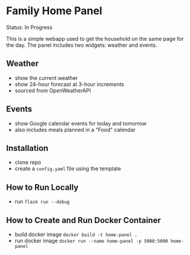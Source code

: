 # Family Home Panel

Status: In Progress

This is a simple webapp used to get the household on the same page for the day. The panel includes two widgets: weather and events. 

## Weather
- show the current weather
- show 24-hour forecast at 3-hour increments
- sourced from OpenWeatherAPI

## Events
- show Google calendar events for today and tomorrow
- also includes meals planned in a "Food" calendar


## Installation
- clone repo
- create a `config.yaml` file using the template

## How to Run Locally
- run `flask run --debug`

## How to Create and Run Docker Container
- build docker image
    `docker build -t home-panel .`
- run docker image
    `docker run --name home-panel -p 5000:5000 home-panel`